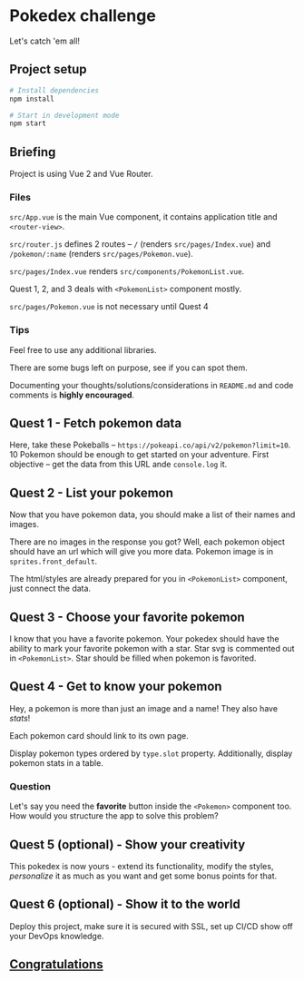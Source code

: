 # Pokedex challenge

Let's catch 'em all!

## Project setup

```sh
# Install dependencies
npm install

# Start in development mode
npm start
```

## Briefing

Project is using Vue 2 and Vue Router.

### Files

`src/App.vue` is the main Vue component, it contains application title and `<router-view>`.

`src/router.js` defines 2 routes – `/` (renders `src/pages/Index.vue`) and `/pokemon/:name` (renders `src/pages/Pokemon.vue`).

`src/pages/Index.vue` renders `src/components/PokemonList.vue`.

Quest 1, 2, and 3 deals with `<PokemonList>` component mostly.

`src/pages/Pokemon.vue` is not necessary until Quest 4

### Tips

Feel free to use any additional libraries.

There are some bugs left on purpose, see if you can spot them.

Documenting your thoughts/solutions/considerations in `README.md` and code comments is **highly encouraged**.

## Quest 1 - Fetch pokemon data

Here, take these Pokeballs – `https://pokeapi.co/api/v2/pokemon?limit=10`. 10 Pokemon should be enough to get started on your adventure. First objective – get the data from this URL ande `console.log` it.

## Quest 2 - List your pokemon

Now that you have pokemon data, you should make a list of their names and images.

There are no images in the response you got? Well, each pokemon object should have an url which will give you more data. Pokemon image is in `sprites.front_default`.

The html/styles are already prepared for you in `<PokemonList>` component, just connect the data.

## Quest 3 - Choose your favorite pokemon

I know that you have a favorite pokemon. Your pokedex should have the ability to mark your favorite pokemon with a star. Star svg is commented out in `<PokemonList>`. Star should be filled when pokemon is favorited.

## Quest 4 - Get to know your pokemon

Hey, a pokemon is more than just an image and a name! They also have _stats_!

Each pokemon card should link to its own page.

Display pokemon types ordered by `type.slot` property. Additionally, display pokemon stats in a table.

### Question

Let's say you need the **favorite** button inside the `<Pokemon>` component too. How would you structure the app to solve this problem?

## Quest 5 (optional) - Show your creativity

This pokedex is now yours - extend its functionality, modify the styles, _personalize_ it as much as you want and get some bonus points for that.

## Quest 6 (optional) - Show it to the world

Deploy this project, make sure it is secured with SSL, set up CI/CD show off your DevOps knowledge.

## [Congratulations](https://www.youtube.com/watch?v=oyFQVZ2h0V8)
